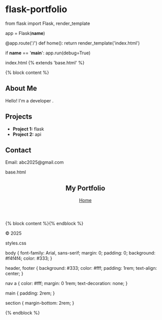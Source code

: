 # flask-portfolio
from flask import Flask, render_template



app = Flask(__name__)

@app.route('/')
def home():
    return render_template('index.html')

if __name__ == '__main__':
    app.run(debug=True)

index.html
{% extends 'base.html' %}

{% block content %}
<section>
    <h2>About Me</h2>
    <p>Hello! I'm a developer .</p>
</section>

<section>
    <h2>Projects</h2>
    <ul>
        <li><strong>Project 1:</strong> flask</li>
        <li><strong>Project 2:</strong> api</li>
        <!-- Add more projects -->
    </ul>
</section>

<section>
    <h2>Contact</h2>
    <p>Email: abc2025@gmail.com</p>

  base.html
  <!DOCTYPE html>
<html lang="en">
<head>
    <meta charset="UTF-8">
    <title>My Portfolio</title>
    <link rel="stylesheet" href="{{ url_for('static', filename='styles.css') }}">
</head>
<body>
    <header>
        <h1>My Portfolio</h1>
        <nav>
            <a href="/">Home</a>
            <!-- Add more navigation links if needed -->
        </nav>
    </header>
    <main>
        {% block content %}{% endblock %}
    </main>
    <footer>
        <p>&copy; 2025 </p>
    </footer>
</body>
</html>



styles.css

body {
    font-family: Arial, sans-serif;
    margin: 0;
    padding: 0;
    background: #f4f4f4;
    color: #333;
}

header, footer {
    background: #333;
    color: #fff;
    padding: 1rem;
    text-align: center;
}

nav a {
    color: #fff;
    margin: 0 1rem;
    text-decoration: none;
}

main {
    padding: 2rem;
}

section {
    margin-bottom: 2rem;
}

</section>
{% endblock %}
